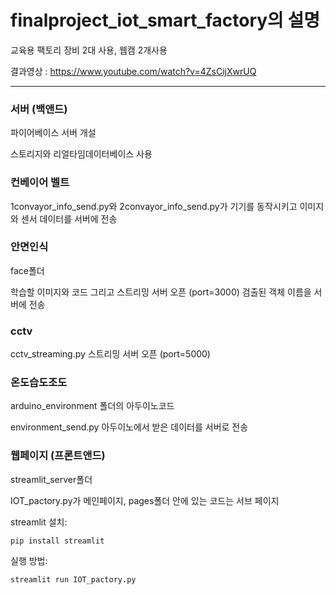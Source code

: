 # finalproject_iot_smart_factory의 설명

교육용 팩토리 장비 2대 사용, 웹캠 2개사용

결과영상 : <https://www.youtube.com/watch?v=4ZsCijXwrUQ>

---
### 서버 (백앤드)
파이어베이스 서버 개설

스토리지와 리얼타임데이터베이스 사용

### 컨베이어 벨트 
1convayor_info_send.py와 2convayor_info_send.py가 기기를 동작시키고 이미지와 센서 데이터를 서버에 전송

### 안면인식
face폴더

 학습할 이미지와 코드 그리고 스트리밍 서버 오픈 (port=3000)
 검출된 객체 이름을 서버에 전송

 ### cctv
cctv_streaming.py 스트리밍 서버 오픈 (port=5000)

### 온도습도조도
arduino_environment 폴더의 아두이노코드

environment_send.py 아두이노에서 받은 데이터를 서버로 전송

### 웹페이지 (프론트앤드)
streamlit_server폴더

IOT_pactory.py가 메인페이지,
pages폴더 안에 있는 코드는 서브 페이지

streamlit 설치:

    pip install streamlit

실행 방법:

    streamlit run IOT_pactory.py



